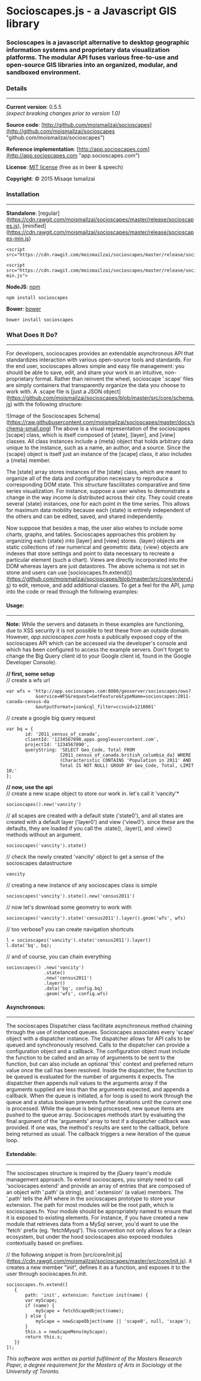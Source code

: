 # Socioscapes.js -  a Javascript GIS library

### Socioscapes is a javascript alternative to desktop geographic information systems and proprietary data visualization platforms. The modular API fuses various free-to-use and open-source GIS libraries into an organized, modular, and sandboxed environment.
   
   
   
### Details
***  
**Current version**:     0.5.5  
*(expect breaking changes prior to version 1.0)*

**Source code**:     [http://github.com/moismailzai/socioscapes](http://github.com/moismailzai/socioscapes "github.com/moismailzai/socioscapes")
 
**Reference implementation**:  [http://app.socioscapes.com](http://app.socioscapes.com "app.socioscapes.com")
 
**License**:         [MIT license](http://opensource.org/licenses/MIT "MIT license") (free as in beer & speech)
 
**Copyright**:       &copy; 2015 Misaqe Ismailzai
   
   
   
### Installation  
***  
**Standalone**: [regular] (https://cdn.rawgit.com/moismailzai/socioscapes/master/release/socioscapes.js), [minified] (https://cdn.rawgit.com/moismailzai/socioscapes/master/release/socioscapes-min.js)

    <script src="https://cdn.rawgit.com/moismailzai/socioscapes/master/release/socioscapes.js">
    
    <script src="https://cdn.rawgit.com/moismailzai/socioscapes/master/release/socioscapes-min.js">
 
 
**NodeJS**: [npm](https://www.npmjs.com/package/socioscapes)

    npm install socioscapes
 
**Bower**: [bower](http://bower.io/search/?q=socioscapes)

    bower install socioscapes
   
   
   
### What Does It Do?
***

For developers, socioscapes provides an extendable asynchronous API that standardizes interaction with various open-source tools and standards. For the end user, socioscapes allows simple and easy file management: you should be able to save, edit, and share your work in an intuitive, non-proprietary format. Rather than reinvent the wheel, socioscape '.scape' files are simply containers that transparently organize the data you choose to work with. A .scape file is [just a JSON object] (https://github.com/moismailzai/socioscapes/blob/master/src/core/schema.js) with the following structure:
  
![Image of the Soscioscapes Schema]
(https://raw.githubusercontent.com/moismailzai/socioscapes/master/docs/schema-small.png)
The above is a visual representation of the socioscapes [scape] class, which is itself composed of [state], [layer], and [view] classes. All class instances include a {meta} object that holds arbitrary data unique to the instance, such as a name, an author, and a source. Since the {scape} object is itself just an instance of the [scape] class, it also includes a {meta} member.  
  
The [state] array stores instances of the [state] class, which are meant to organize all of the data and configuration necessary to reproduce a corresponding DOM state. This structure fascilitates comparative and time series visualization. For instance, suppose a user wishes to demonstrate a change in the way income is distributed across their city. They could create several {state} instances, one for each point in the time series. This allows for maximum data mobility because each {state} is entirely independent of the others and can be edited, saved, and shared independently.  
  
Now suppose that besides a map, the user also wishes to include some charts, graphs, and tables. Socioscapes approaches this problem by organizing each {state} into [layer] and [view] stores. {layer} objects are static collections of raw numerical and geometric data; {view} objects are indexes that store settings and point to data necessary to recreate a particular element (such a chart). Views are directly incorporated into the DOM whereas layers are just datastores. The above schema is not set in stone and users can use [socioscapes.fn.extend()] (https://github.com/moismailzai/socioscapes/blob/master/src/core/extend.js) to edit, remove, and add additional classes. To get a feel for the API, jump into the code or read through the following examples:
   
   
   
#### Usage: 
*** 

**Note:** While the servers and datasets in these examples are functioning, due to XSS security it is not possible to test these from an outside domain. However, *app.socioscapes.com* hosts a publically exposed copy of the socioscapes API which can be accessed via the developer's console and which has been configured to access the example servers. Don't forget to change the Big Query client id to your Google client id, found in the Google Developer Console).  

**// first, some setup**   
// create a wfs url

    var wfs = 'http://app.socioscapes.com:8080/geoserver/socioscapes/ows?
               &service=WFS&request=GetFeature&typeName=socioscapes:2011-canada-census-da
               &outputFormat=json&cql_filter=ccsuid=1218001'

// create a google big query request 
 
    var bq = {  
           id: '2011_census_of_canada',  
           clientId: '1234567890.apps.googleusercontent.com', 
           projectId: '1234567890',
           queryString: 'SELECT Geo_Code, Total FROM 
                        [2011_census_of_canada.british_columbia_da] WHERE 
                        (Characteristic CONTAINS 'Population in 2011' AND 
                        Total IS NOT NULL) GROUP BY Geo_Code, Total, LIMIT 10;'
    };  

**// now, use the api**  
// create a new scape object to store our work in. let's call it 'vancity'*  

    socioscapes().new('vancity')

// all scapes are created with a default state ('state0'), and all states are created with a default layer ('layer0') and view ('view0'). since these are the defaults, they are loaded if you call the .state(), .layer(), and .view() methods without an argument. 

    socioscapes('vancity').state()

// check the newly created 'vancity' object to get a sense of the socioscapes datastructure 

    vancity  

// creating a new instance of any socioscapes class is simple

    socioscapes('vancity').state().new('census2011')

// now let's download some geometry to work with  

    socioscapes('vancity').state('census2011').layer().geom('wfs', wfs)

// too verbose? you can create navigation shortcuts  

    l = socioscapes('vancity').state('census2011').layer()
    l.data('bq', bq);

// and of course, you can chain everything

    socioscapes() .new('vancity')
                  .state()
                  .new('census2011')
                  .layer()
                  .data('bq', config.bq)
                  .geom('wfs', config.wfs)
   
   
   
#### Asynchronous:
***

The socioscapes Dispatcher class facilitate asynchronous method chaining through the use of instanced queues. Socioscapes associates every 'scape' object with a dispatcher instance. The dispatcher allows for API calls to be queued and synchronously resolved. Calls to the dispatcher can provide a configuration object and a callback. The configuration object must include the function to be called and an array of arguments to be sent to the function, but can also include an optional 'this' context and preferred return value once the call has been resolved. Inside the dispatcher, the function to be queued is evaluated for the number of arguments it expects. The dispatcher then appends null values to the arguments array if the arguments supplied are less than the arguments expected, and appends a callback. When the queue is initiated, a for loop is used to work through the queue and a status boolean prevents further iterations until the current one is processed. While the queue is being processed, new queue items are pushed to the queue array. Socioscapes methods start by evaluating the final argument of the 'arguments' array to test if a dispatcher callback was provided. If one was, the method's results are sent to the callback, before being returned as usual. The callback triggers a new iteration of the queue loop.
   
   
   
#### Extendable:
***

The socioscapes structure is inspired by the jQuery team's module management approach. To extend socioscapes, you simply need to call 'socioscapes.extend' and provide an array of entries that are composed of an object with '.path' (a string), and '.extension' (a value) members. The '.path' tells the API where in the socioscapes prototype to store your extension. The path for most modules will be the root path, which is socioscapes.fn. Your module should be appropriately named to ensure that it is exposed to existing elements. For instance, if you have created a new module that retrieves data from a MySql server, you'd want to use the 'fetch' prefix (eg. 'fetchMysql'). This convention not only allows for a clean ecosystem, but under the hood socioscapes also exposed modules contextually based on prefixes.
  
// the following snippet is from [src/core/init.js] (https://cdn.rawgit.com/moismailzai/socioscapes/master/src/core/init.js). it creates a new member "init", defines it as a function, and exposes it to the user through socioscapes.fn.init.
  
    socioscapes.fn.extend([
       {
           path: 'init', extension: function init(name) { 
           var myScape;
           if (name) {
               myScape = fetchScapeObject(name);
           } else {
               myScape = newScapeObject(name || 'scape0', null, 'scape');
           }
           this.s = newScapeMenu(myScape);
           return this.s;
       }}
    ]);
       
*This software was written as partial fulfilment of the Masters Research Paper, a degree requirement for the Masters of Arts in Sociology at the University of Toronto.*
